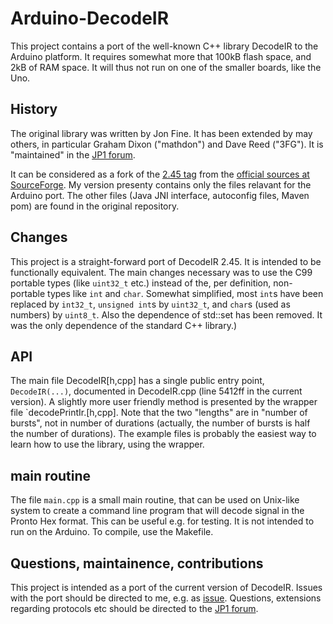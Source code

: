 # Arduino-DecodeIR

This project contains a port of the well-known C++ library DecodeIR to the
Arduino platform. It requires somewhat more that 100kB flash space, and 2kB of RAM space.
It will thus not run on one of the smaller boards, like the Uno.

## History
The original library was written by Jon Fine. It has been extended by may others,
in particular Graham Dixon ("mathdon") and Dave Reed ("3FG").
It is "maintained" in the [JP1 forum](http://www.hifi-remote.com/forums/index.php).


It can be considered as a fork of the
[2.45 tag](https://sourceforge.net/p/controlremote/code/HEAD/tree/tags/decodeir-2.45/)
from the [official sources at SourceForge](https://sourceforge.net/p/controlremote/code/HEAD/tree/trunk/decodeir/).
My version presenty contains only the files relavant for the Arduino port.
The other files (Java JNI interface, autoconfig files, Maven pom) are found in
the original repository.

## Changes
This project is a straight-forward port of DecodeIR 2.45. It is intended to
be functionally equivalent. The main changes necessary was to use the C99
portable types (like `uint32_t` etc.) instead of the, per definition, non-portable
types like `int` and `char`. Somewhat simplified, most `int`s have been replaced
by `int32_t`, `unsigned int`s by `uint32_t`, and `char`s (used as numbers) by
`uint8_t`.
Also the dependence of std::set has been removed.
It was the only dependence of the standard C++ library.)

## API
The main file DecodeIR[h,cpp] has a single public entry point, `DecodeIR(...)`,
documented in DecodeIR.cpp (line 5412ff in the current version). A slightly more
user friendly method is presented by the wrapper file `decodePrintIr.[h,cpp].
Note that the two "lengths" are in "number of bursts", not in number of durations
(actually, the number of bursts is half the number of durations).
The example files is probably the easiest way to learn how to use the library,
using the wrapper.

## main routine
The file `main.cpp` is a small main routine, that can be used on Unix-like system
to create a command line program that will decode signal in the Pronto Hex format.
This can be useful e.g. for testing. It is not intended to run on the Arduino.
To compile, use the Makefile.

## Questions, maintainence, contributions
This project is intended as a port of the current version of DecodeIR. 
Issues with the port should be directed to me, e.g. as
[issue](https://github.com/bengtmartensson/Arduino-DecodeIR/issues).
Questions, extensions regarding protocols etc should be directed to the
[JP1 forum](http://www.hifi-remote.com/forums/index.php). 